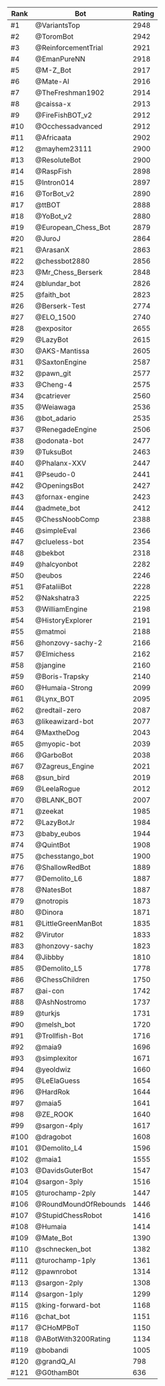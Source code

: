 Rank|Bot|Rating
---|---|---
#1|@VariantsTop|2948
#2|@ToromBot|2942
#3|@ReinforcementTrial|2921
#4|@EmanPureNN|2918
#5|@M-Z_Bot|2917
#6|@Mate-AI|2916
#7|@TheFreshman1902|2914
#8|@caissa-x|2913
#9|@FireFishBOT_v2|2912
#10|@Occhessadvanced|2912
#11|@Africaata|2902
#12|@mayhem23111|2900
#13|@ResoluteBot|2900
#14|@RaspFish|2898
#15|@Intron014|2897
#16|@TorBot_v2|2890
#17|@ttBOT|2888
#18|@YoBot_v2|2880
#19|@European_Chess_Bot|2879
#20|@JuroJ|2864
#21|@ArasanX|2863
#22|@chessbot2880|2856
#23|@Mr_Chess_Berserk|2848
#24|@blundar_bot|2826
#25|@faith_bot|2823
#26|@Berserk-Test|2774
#27|@ELO_1500|2740
#28|@expositor|2655
#29|@LazyBot|2615
#30|@AKS-Mantissa|2605
#31|@SaxtonEngine|2587
#32|@pawn_git|2577
#33|@Cheng-4|2575
#34|@catriever|2560
#35|@Weiawaga|2536
#36|@bot_adario|2535
#37|@RenegadeEngine|2506
#38|@odonata-bot|2477
#39|@TuksuBot|2463
#40|@Phalanx-XXV|2447
#41|@Pseudo-0|2441
#42|@OpeningsBot|2427
#43|@fornax-engine|2423
#44|@admete_bot|2412
#45|@ChessNoobComp|2388
#46|@simpleEval|2366
#47|@clueless-bot|2354
#48|@bekbot|2318
#49|@halcyonbot|2282
#50|@eubos|2246
#51|@FataliiBot|2228
#52|@Nakshatra3|2225
#53|@WilliamEngine|2198
#54|@HistoryExplorer|2191
#55|@matmoi|2188
#56|@honzovy-sachy-2|2166
#57|@Elmichess|2162
#58|@jangine|2160
#59|@Boris-Trapsky|2140
#60|@Humaia-Strong|2099
#61|@Lynx_BOT|2095
#62|@redtail-zero|2087
#63|@likeawizard-bot|2077
#64|@MaxtheDog|2043
#65|@myopic-bot|2039
#66|@GarboBot|2038
#67|@Zagreus_Engine|2021
#68|@sun_bird|2019
#69|@LeelaRogue|2012
#70|@BLANK_BOT|2007
#71|@zeekat|1985
#72|@LazyBotJr|1984
#73|@baby_eubos|1944
#74|@QuintBot|1908
#75|@chesstango_bot|1900
#76|@ShallowRedBot|1889
#77|@Demolito_L6|1887
#78|@NatesBot|1887
#79|@notropis|1873
#80|@Dinora|1871
#81|@LittleGreenManBot|1835
#82|@Virutor|1833
#83|@honzovy-sachy|1823
#84|@Jibbby|1810
#85|@Demolito_L5|1778
#86|@ChessChildren|1750
#87|@ai-con|1742
#88|@AshNostromo|1737
#89|@turkjs|1731
#90|@melsh_bot|1720
#91|@Trollfish-Bot|1716
#92|@maia9|1696
#93|@simplexitor|1671
#94|@yeoldwiz|1660
#95|@LeElaGuess|1654
#96|@HardRok|1644
#97|@maia5|1641
#98|@ZE_ROOK|1640
#99|@sargon-4ply|1617
#100|@dragobot|1608
#101|@Demolito_L4|1596
#102|@maia1|1555
#103|@DavidsGuterBot|1547
#104|@sargon-3ply|1516
#105|@turochamp-2ply|1447
#106|@RoundMoundOfRebounds|1446
#107|@StupidChessRobot|1416
#108|@Humaia|1414
#109|@Mate_Bot|1390
#110|@schnecken_bot|1382
#111|@turochamp-1ply|1361
#112|@pawnrobot|1314
#113|@sargon-2ply|1308
#114|@sargon-1ply|1299
#115|@king-forward-bot|1168
#116|@chat_bot|1151
#117|@CHoMPBoT|1150
#118|@ABotWith3200Rating|1134
#119|@bobandi|1005
#120|@grandQ_AI|798
#121|@G0thamB0t|636
